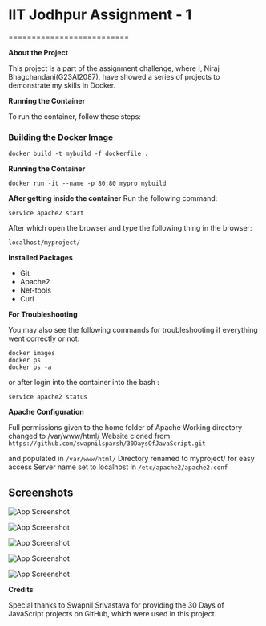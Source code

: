 # IIT Jodhpur Assignment - 1
==========================

**About the Project**

This project is a part of the assignment challenge, where I, Niraj Bhagchandani(G23AI2087), have showed a series of projects to demonstrate my skills in Docker.

**Running the Container**

To run the container, follow these steps:

### Building the Docker Image
```
docker build -t mybuild -f dockerfile .
```
**Running the Container**
```
docker run -it --name -p 80:80 mypro mybuild
```
**After getting inside the container**
Run the following command:
```
service apache2 start
```
After which open the browser and type the following thing in the browser:
``` 
localhost/myproject/
```

**Installed Packages**
* Git
* Apache2
* Net-tools
* Curl

**For Troubleshooting**

You may also see the following commands for troubleshooting if everything went correctly or not. 

```
docker images
docker ps
docker ps -a
```
or after login into the container into the bash :

```
service apache2 status
```
**Apache Configuration**

Full permissions given to the home folder of Apache
Working directory changed to /var/www/html/
Website cloned from 
```https://github.com/swapnilsparsh/30DaysOfJavaScript.git ```

and populated in 
```/var/www/html/```
Directory renamed to myproject/ for easy access
Server name set to localhost in ```/etc/apache2/apache2.conf```

## Screenshots

![App Screenshot](https://raw.githubusercontent.com/bhagchandaniniraj/iitj/main/screenshots/Screenshot-1.png)

![App Screenshot](https://raw.githubusercontent.com/bhagchandaniniraj/iitj/main/screenshots/Screenshot-2.png)

![App Screenshot](https://raw.githubusercontent.com/bhagchandaniniraj/iitj/main/screenshots/Screenshot-3.png)

![App Screenshot](https://raw.githubusercontent.com/bhagchandaniniraj/iitj/main/screenshots/Screenshot-4.png)

![App Screenshot](https://raw.githubusercontent.com/bhagchandaniniraj/iitj/main/screenshots/Screenshot-5.png)

**Credits** 

Special thanks to Swapnil Srivastava for providing the 30 Days of JavaScript projects on GitHub, which were used in this project.

